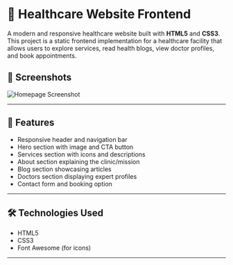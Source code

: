 # 🏥 Healthcare Website Frontend

A modern and responsive healthcare website built with **HTML5** and **CSS3**. This project is a static frontend implementation for a healthcare facility that allows users to explore services, read health blogs, view doctor profiles, and book appointments.



## 📸 Screenshots

![Homepage Screenshot](screenshots/homepage.png)

---

## 🚀 Features

- Responsive header and navigation bar
- Hero section with image and CTA button
- Services section with icons and descriptions
- About section explaining the clinic/mission
- Blog section showcasing articles
- Doctors section displaying expert profiles
- Contact form and booking option

---

## 🛠️ Technologies Used

- HTML5
- CSS3
- Font Awesome (for icons)

---



